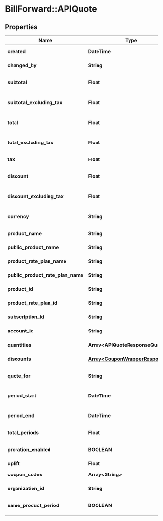 # BillForward::APIQuote

## Properties
Name | Type | Description | Notes
------------ | ------------- | ------------- | -------------
**created** | **DateTime** | { \&quot;description\&quot; : \&quot;The UTC DateTime when the object was created.\&quot;, \&quot;verbs\&quot;:[] } | [optional] 
**changed_by** | **String** | { \&quot;description\&quot; : \&quot;ID of the user who last updated the entity.\&quot;, \&quot;verbs\&quot;:[] } | [optional] 
**subtotal** | **Float** | {\&quot;description\&quot;:\&quot;The cost &amp;mdash; including tax, but excluding discounts &amp;mdash; of all items described in the quote.\&quot;,\&quot;verbs\&quot;:[\&quot;POST\&quot;,\&quot;GET\&quot;]} | [optional] 
**subtotal_excluding_tax** | **Float** | {\&quot;description\&quot;:\&quot;The cost &amp;mdash; excluding tax, and excluding discounts &amp;mdash; of all items described in the quote.\&quot;,\&quot;verbs\&quot;:[\&quot;POST\&quot;,\&quot;GET\&quot;]} | [optional] 
**total** | **Float** | {\&quot;description\&quot;:\&quot;The cost &amp;mdash; including tax, and with discounts (themselves including tax) applied &amp;mdash; of all items described in the quote.\&quot;,\&quot;verbs\&quot;:[\&quot;POST\&quot;,\&quot;GET\&quot;]} | [optional] 
**total_excluding_tax** | **Float** | {\&quot;description\&quot;:\&quot;The cost &amp;mdash; excluding tax, and with discounts (themselves excluding tax) applied &amp;mdash; of all items described in the quote.\&quot;,\&quot;verbs\&quot;:[\&quot;POST\&quot;,\&quot;GET\&quot;]} | [optional] 
**tax** | **Float** | {\&quot;description\&quot;:\&quot;The portion of this quote&#39;s cost which is comprised of tax.\&quot;,\&quot;verbs\&quot;:[\&quot;POST\&quot;,\&quot;GET\&quot;]} | [optional] 
**discount** | **Float** | {\&quot;description\&quot;:\&quot;Total amount deducted from price via discounts &amp;mdash; includes any tax upon the discounts themselves.\&quot;,\&quot;verbs\&quot;:[\&quot;POST\&quot;,\&quot;GET\&quot;]} | [optional] 
**discount_excluding_tax** | **Float** | {\&quot;description\&quot;:\&quot;Total amount deducted from price via discounts &amp;mdash; excludes any tax upon the discounts themselves.\&quot;,\&quot;verbs\&quot;:[\&quot;POST\&quot;,\&quot;GET\&quot;]} | [optional] 
**currency** | **String** | {\&quot;description\&quot;:\&quot;The currency of any quoted prices &amp;mdash; as specified by a three-character ISO 4217 currency code (i.e. USD).\&quot;,\&quot;verbs\&quot;:[\&quot;POST\&quot;,\&quot;GET\&quot;]} | [optional] 
**product_name** | **String** | {\&quot;description\&quot;:\&quot;Name of the product for which a price quote is requested.\&quot;,\&quot;verbs\&quot;:[\&quot;POST\&quot;,\&quot;GET\&quot;]} | [optional] 
**public_product_name** | **String** | {\&quot;description\&quot;:\&quot;Public name of the product for which a price quote is requested.\&quot;,\&quot;verbs\&quot;:[\&quot;POST\&quot;,\&quot;GET\&quot;]} | [optional] 
**product_rate_plan_name** | **String** | {\&quot;description\&quot;:\&quot;Name of the rate plan (of some product) for which a price quote is requested.\&quot;,\&quot;verbs\&quot;:[\&quot;POST\&quot;,\&quot;GET\&quot;]} | [optional] 
**public_product_rate_plan_name** | **String** | {\&quot;description\&quot;:\&quot;Public name of the rate plan (of some product) for which a price quote is requested.\&quot;,\&quot;verbs\&quot;:[\&quot;POST\&quot;,\&quot;GET\&quot;]} | [optional] 
**product_id** | **String** | {\&quot;description\&quot;:\&quot;ID of the product for which a price quote is requested.\&quot;,\&quot;verbs\&quot;:[\&quot;POST\&quot;,\&quot;GET\&quot;]} | [optional] 
**product_rate_plan_id** | **String** | {\&quot;description\&quot;:\&quot;ID of the rate plan (of some product) for which a price quote is requested.\&quot;,\&quot;verbs\&quot;:[\&quot;POST\&quot;,\&quot;GET\&quot;]} | [optional] 
**subscription_id** | **String** | {\&quot;description\&quot;:\&quot;ID of the subscription for which a price quote is requested.\&quot;,\&quot;verbs\&quot;:[\&quot;POST\&quot;,\&quot;GET\&quot;]} | [optional] 
**account_id** | **String** | {\&quot;description\&quot;:\&quot;ID of the account for which a price quote is requested.\&quot;,\&quot;verbs\&quot;:[\&quot;POST\&quot;,\&quot;GET\&quot;]} | [optional] 
**quantities** | [**Array&lt;APIQuoteResponseQuantity&gt;**](APIQuoteResponseQuantity.md) | {\&quot;description\&quot;:\&quot;A list of calculated prices for each pricing component described in the quote request.\&quot;,\&quot;verbs\&quot;:[\&quot;POST\&quot;,\&quot;GET\&quot;]} | [optional] 
**discounts** | [**Array&lt;CouponWrapperResponse&gt;**](CouponWrapperResponse.md) | {\&quot;description\&quot;:\&quot;A list of discounts applied in calculating the quote.\&quot;,\&quot;verbs\&quot;:[\&quot;POST\&quot;,\&quot;GET\&quot;]} | [optional] 
**quote_for** | **String** | {\&quot;default\&quot;:\&quot;RecurringPeriod\&quot;,\&quot;description\&quot;:\&quot;Subscription scenario with which the quote is concerned.\&quot;,\&quot;verbs\&quot;:[\&quot;POST\&quot;,\&quot;GET\&quot;]} | [optional] 
**period_start** | **DateTime** | {\&quot;default\&quot;:\&quot;(Time at which quote is requested)\&quot;,\&quot;description\&quot;:\&quot;The start date-time of the interval for which a price quote is requested.\&quot;,\&quot;verbs\&quot;:[\&quot;POST\&quot;,\&quot;GET\&quot;]} | 
**period_end** | **DateTime** | {\&quot;default\&quot;:\&quot;(End of period described in &#x60;periodStart&#x60;)\&quot;,\&quot;description\&quot;:\&quot;The end date-time of the interval for which a price quote is requested.\&quot;,\&quot;verbs\&quot;:[\&quot;POST\&quot;,\&quot;GET\&quot;]} | 
**total_periods** | **Float** | {\&quot;default\&quot;:\&quot;ZERO\&quot;,\&quot;description\&quot;:\&quot;\&quot;,\&quot;verbs\&quot;:[\&quot;POST\&quot;,\&quot;GET\&quot;]} | [optional] 
**proration_enabled** | **BOOLEAN** | {\&quot;default\&quot;:true,\&quot;description\&quot;:\&quot;Whether consumption for fractions/multiples of periods is calculated as a fraction/multiple of the cost of consumption for a whole period.\&quot;,\&quot;verbs\&quot;:[\&quot;POST\&quot;,\&quot;GET\&quot;]} | [optional] [default to false]
**uplift** | **Float** | {\&quot;description\&quot;:\&quot;\&quot;,\&quot;verbs\&quot;:[\&quot;POST\&quot;,\&quot;GET\&quot;]} | [optional] 
**coupon_codes** | **Array&lt;String&gt;** | {\&quot;description\&quot;:\&quot;A list of coupon codes to consider in calculating the quote.\&quot;,\&quot;verbs\&quot;:[\&quot;POST\&quot;,\&quot;GET\&quot;]} | [optional] 
**organization_id** | **String** | {\&quot;description\&quot;:\&quot;ID of the organization in whose name the quote was generated.\&quot;,\&quot;verbs\&quot;:[\&quot;POST\&quot;,\&quot;GET\&quot;]} | [optional] 
**same_product_period** | **BOOLEAN** | {\&quot;description\&quot;:\&quot;If migration quote whether or not the rate plans have the same duration\&quot;,\&quot;verbs\&quot;:[\&quot;POST\&quot;,\&quot;GET\&quot;]} | [optional] [default to false]


